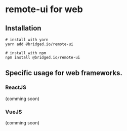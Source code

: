 # remote-ui for web





## Installation

```shell
# install with yarn
yarn add @bridged.io/remote-ui

# install with npm
npm install @bridged.io/remote-ui
```






## Specific usage for web frameworks.
### ReactJS

(comming soon)

### VueJS

(comming soon)



